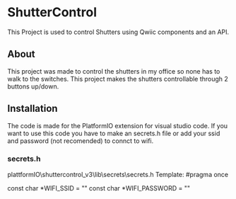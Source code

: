 # ShutterControl
This Project is used to control Shutters using Qwiic components and an API.

## 

## About
This project was made to control the shutters in my office so none has to walk to the switches. This project makes the shutters controllable through 2 buttons up/down.

## Installation 
The code is made for the PlatformIO extension for visual studio code.
If you want to use this code you have to make an secrets.h file or add your ssid and password (not recomended) to connct to wifi.

### secrets.h
plattformIO\shuttercontrol_v3\lib\secrets\secrets.h
Template:
#pragma once

const char *WIFI_SSID = "<SSID>"
const char *WIFI_PASSWORD = "<PASSWORD>"
